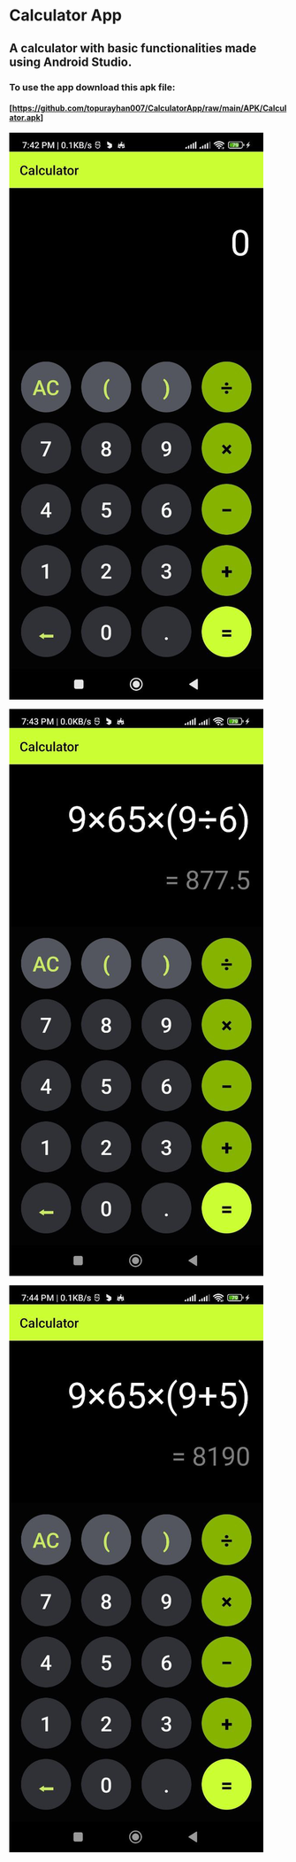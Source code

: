 # Calculator App

## A calculator with basic functionalities made using Android Studio.

### To use the app download this apk file:

 #### [https://github.com/topurayhan007/CalculatorApp/raw/main/APK/Calculator.apk]
 

![Screenshot 1](Screenshots/1.jpg)

![Screenshot 2](Screenshots/2.jpg)

![Screenshot 3](Screenshots/3.jpg)


